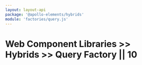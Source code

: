 ```yaml
---
layout: layout-api
package: '@apollo-elements/hybrids'
module: 'factories/query.js'
---
```


# Web Component Libraries >> Hybrids >> Query Factory || 10
